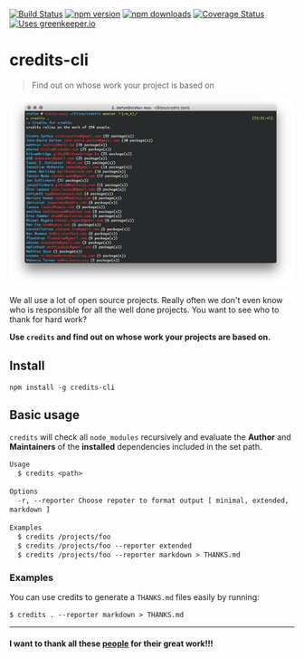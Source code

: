[![Build Status](http://img.shields.io/travis/stefanjudis/credits-cli.svg?style=flat)](https://travis-ci.org/stefanjudis/credits-cli) [![npm version](http://img.shields.io/npm/v/credits-cli.svg?style=flat)](https://www.npmjs.org/package/credits-cli) [![npm downloads](http://img.shields.io/npm/dm/credits-cli.svg?style=flat)](https://www.npmjs.org/package/credits-cli) [![Coverage Status](http://img.shields.io/coveralls/stefanjudis/credits-cli.svg?style=flat)](https://coveralls.io/r/stefanjudis/credits-cli?branch=master) [![Uses greenkeeper.io](https://img.shields.io/badge/Uses-greenkeeper.io-green.svg)](http://greenkeeper.io/)

# credits-cli
> Find out on whose work your project is based on

![Screenshot](./screenshot.png)

We all use a lot of open source projects. Really often we don't even know who is responsible for all the well done projects. You want to see who to thank for hard work?

**Use `credits` and find out on whose work your projects are based on.**

## Install

```
npm install -g credits-cli
```

## Basic usage

`credits` will check all `node_modules` recursively and evaluate the **Author** and **Maintainers** of the **installed** dependencies included in the set path.

```
Usage
  $ credits <path>

Options
  -r, --reporter Choose repoter to format output [ minimal, extended, markdown ]

Examples
  $ credits /projects/foo
  $ credits /projects/foo --reporter extended
  $ credits /projects/foo --reporter markdown > THANKS.md
```

### Examples

You can use credits to generate a `THANKS.md` files easily by running:

```
$ credits . --reporter markdown > THANKS.md
```

***************

#### I want to thank all these [people](./THANKS.md) for their great work!!!

